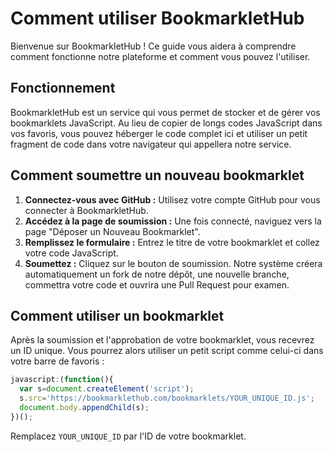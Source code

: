 # Comment utiliser BookmarkletHub

Bienvenue sur BookmarkletHub ! Ce guide vous aidera à comprendre comment fonctionne notre plateforme et comment vous pouvez l'utiliser.

## Fonctionnement

BookmarkletHub est un service qui vous permet de stocker et de gérer vos bookmarklets JavaScript. Au lieu de copier de longs codes JavaScript dans vos favoris, vous pouvez héberger le code complet ici et utiliser un petit fragment de code dans votre navigateur qui appellera notre service.

## Comment soumettre un nouveau bookmarklet

1.  **Connectez-vous avec GitHub :** Utilisez votre compte GitHub pour vous connecter à BookmarkletHub.
2.  **Accédez à la page de soumission :** Une fois connecté, naviguez vers la page "Déposer un Nouveau Bookmarklet".
3.  **Remplissez le formulaire :** Entrez le titre de votre bookmarklet et collez votre code JavaScript.
4.  **Soumettez :** Cliquez sur le bouton de soumission. Notre système créera automatiquement un fork de notre dépôt, une nouvelle branche, commettra votre code et ouvrira une Pull Request pour examen.

## Comment utiliser un bookmarklet

Après la soumission et l'approbation de votre bookmarklet, vous recevrez un ID unique. Vous pourrez alors utiliser un petit script comme celui-ci dans votre barre de favoris :

```javascript
javascript:(function(){
  var s=document.createElement('script');
  s.src='https://bookmarklethub.com/bookmarklets/YOUR_UNIQUE_ID.js';
  document.body.appendChild(s);
})();
```

Remplacez `YOUR_UNIQUE_ID` par l'ID de votre bookmarklet.
